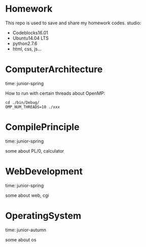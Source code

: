 Homework
============
This repo is used to save and share  my homework codes.
studio:

* Codeblocks16.01
* Ubuntu14.04 LTS
* python2.7.6
* html, css, js...

ComputerArchitecture
============
time: junior-spring

How to run with certain threads about OpenMP:

    cd ./bin/Debug/
    OMP_NUM_THREADS=10 ./xxx


CompilePrinciple
============
time: junior-spring

some about PL/0, calculator


WebDevelopment
============
time: junior-spring

some about web, cgi


OperatingSystem
============
time: junior-autumn

some about os

